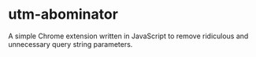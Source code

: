 # utm-abominator

A simple Chrome extension written in JavaScript to remove ridiculous and unnecessary query string parameters.
